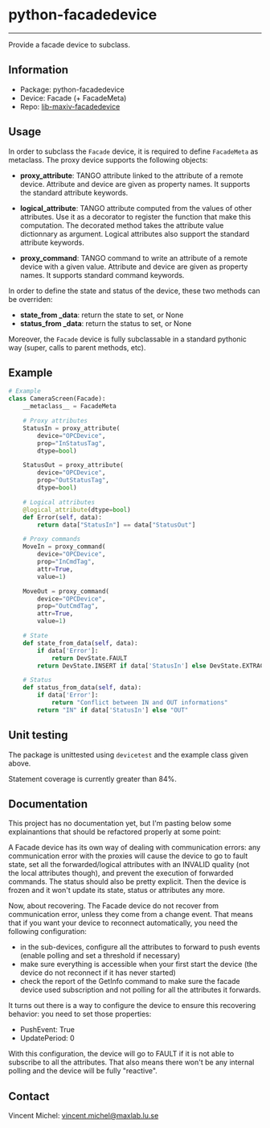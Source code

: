 python-facadedevice
===================
***

Provide a facade device to subclass.

Information
-----------

 - Package: python-facadedevice
 - Device:  Facade (+ FacadeMeta)
 - Repo:    [lib-maxiv-facadedevice][repo]

[repo]: https://github.com/MaxIV-KitsControls/lib-maxiv-facadedevice.git


Usage
-----

In order to subclass the `Facade` device, it is required to define `FacadeMeta`
as metaclass. The proxy device supports the following objects:

- **proxy_attribute**: TANGO attribute linked to the attribute of a remote
  device. Attribute and device are given as property names. It supports the
  standard attribute keywords.

- **logical_attribute**: TANGO attribute computed from the values of other
  attributes. Use it as a decorator to register the function that make this
  computation. The decorated method takes the attribute value dictionnary as
  argument. Logical attributes also support the standard attribute keywords.

- **proxy_command**: TANGO command to write an attribute of a remote device
  with a given value. Attribute and device are given as property names. It
  supports standard command keywords.

In order to define the state and status of the device, these two methods can be
overriden:

- **state_from _data**: return the state to set, or None
- **status_from _data**: return the status to set, or None

Moreover, the `Facade` device is fully subclassable in a standard pythonic way
(super, calls to parent methods, etc).

Example
-------

```python
# Example
class CameraScreen(Facade):
    __metaclass__ = FacadeMeta

    # Proxy attributes
    StatusIn = proxy_attribute(
        device="OPCDevice",
        prop="InStatusTag",
        dtype=bool)

    StatusOut = proxy_attribute(
        device="OPCDevice",
        prop="OutStatusTag",
        dtype=bool)

    # Logical attributes
    @logical_attribute(dtype=bool)
    def Error(self, data):
        return data["StatusIn"] == data["StatusOut"]

    # Proxy commands
    MoveIn = proxy_command(
        device="OPCDevice",
        prop="InCmdTag",
        attr=True,
        value=1)

    MoveOut = proxy_command(
        device="OPCDevice",
        prop="OutCmdTag",
        attr=True,
        value=1)

    # State
    def state_from_data(self, data):
        if data['Error']:
            return DevState.FAULT
        return DevState.INSERT if data['StatusIn'] else DevState.EXTRACT

    # Status
    def status_from_data(self, data):
        if data['Error']:
            return "Conflict between IN and OUT informations"
        return "IN" if data['StatusIn'] else "OUT"
```

Unit testing
------------

The package is unittested using `devicetest` and the example class given above.

Statement coverage is currently greater than 84%.


Documentation
-------------

This project has no documentation yet, but I'm pasting below some explainantions that should be refactored properly at some point:

A Facade device has its own way of dealing with communication errors: any communication error with the proxies will cause the device to go to fault state, set all the forwarded/logical attributes with an INVALID quality (not the local attributes though), and prevent the execution of forwarded commands. The status should also be pretty explicit. Then the device is frozen and it won't update its state, status or attributes any more.

Now, about recovering. The Facade device do not recover from communication error, unless they come from a change event. That means that if you want your device to reconnect automatically, you need the following configuration:

- in the sub-devices, configure all the attributes to forward to push events (enable polling and set a threshold if necessary)
- make sure everything is accessible when your first start the device (the device do not reconnect if it has never started)
- check the report of the GetInfo command to make sure the facade device used subscription and not polling for all the attributes it forwards.

It turns out there is a way to configure the device to ensure this recovering behavior: you need to set those properties:

- PushEvent: True
- UpdatePeriod: 0

With this configuration, the device will go to FAULT if it is not able to subscribe to all the attributes. That also means there won't be any internal polling and the device will be fully "reactive".


Contact
-------

Vincent Michel: vincent.michel@maxlab.lu.se

